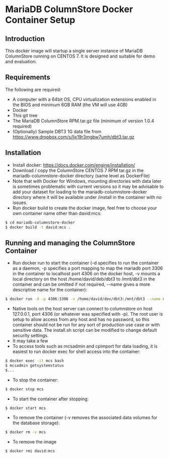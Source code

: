 # MariaDB ColumnStore Docker Container Setup

## Introduction
This docker image will startup a single server instance of MariaDB ColumnStore running on CENTOS 7. It is designed and suitable for demo and evaluation. 

## Requirements
The following are required:
- A computer with a 64bit OS, CPU virtualization extensions enabled in the BIOS and minimum 6GB RAM (the VM will use 4GB)
- Docker 
- This git tree
- The MariaDB ColumnStore RPM.tar.gz file (minimum of version 1.0.4 required)
- (Optionally) Sample DBT3 1G data file from https://www.dropbox.com/s/ljx19r3mgbw7umh/dbt3.tar.gz

## Installation
- Install docker: https://docs.docker.com/engine/installation/
- Download / copy  the ColumnStore CENTOS 7 RPM tar.gz in the mariadb-columnstore-docker directory (same level as DockerFile)
- Note that with Docker for Windows, mounting directories with data later is sometimes problematic with current versions so it may be advisable to add your dataset for loading to the mariadb-columnstore-docker directory where it will be available under /install in the container with no issues.
- Run docker build to create the docker image, feel free to choose your own container name other than david:mcs:

```sh
$ cd mariadb-columnstore-docker
$ docker build -t david:mcs .
```

## Running and managing the ColumnStore Container
- Run docker run to start the container (-d specifies to run the container as a daemon, -p specifies a port mapping to map the mariadb port 3306 in the container to localhost port 4306 on the docker host, -v mounts a local directory on the host /home/david/deb/dbt3 to /mnt/dbt3 in the container and can be omitted if not required, --name gives a more descriptive name for the container):
```sh
$ docker run -d -p 4306:3306 -v /home/david/dev/dbt3:/mnt/dbt3 --name mcs david:mcs
```
- Native tools on the host server can connect to columnstore on host 127.0.0.1, port 4306 (or whatever was specified with -p). The root user is setup to allow access from any host and has no password, so this container should not be run for any sort of production use case or with sensitive data. The install.sh script can be modified to change default security settings.
- It may take a few
- To access tools such as mcsadmin and cpimport for data loading, it is easiest to run docker exec for shell access into the container:
```sh
$ docker exec -it mcs bash
$ mcsadmin getsystemstatus
$...
```
- To stop the container:
```sh
$ docker stop mcs
```
- To start the container after stopping:
```sh
$ docker start mcs
```
- To remove the container (-v removes the associated data volumes for the database storage):
```sh
$ docker rm -v mcs
```
- To remove the image
```sh
$ docker rmi david:mcs
```

